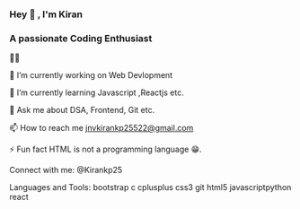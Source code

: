 ###                                                                  Hey 👋 , I'm Kiran
###                                                              A passionate Coding Enthusiast

🤷‍♂️

🔭 I’m currently working on Web Devlopment

🌱 I’m currently learning Javascript ,Reactjs etc.

💬 Ask me about DSA, Frontend, Git etc.

📫 How to reach me jnvkirankp25522@gmail.com

⚡ Fun fact HTML is not a programming language 😁.

Connect with me:
@Kirankp25

Languages and Tools:
bootstrap c cplusplus css3 git html5 javascriptpython react 



